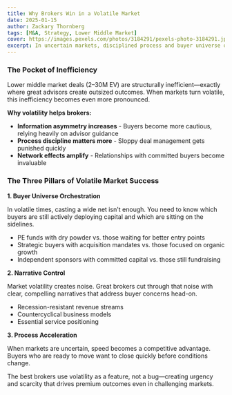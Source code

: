 ```yaml
---
title: Why Brokers Win in a Volatile Market
date: 2025-01-15
author: Zackary Thornberg
tags: [M&A, Strategy, Lower Middle Market]
cover: https://images.pexels.com/photos/3184291/pexels-photo-3184291.jpeg
excerpt: In uncertain markets, disciplined process and buyer universe orchestration actually increase the broker's edge.
---
```


### The Pocket of Inefficiency

Lower middle market deals ($2–$30M EV) are structurally inefficient—exactly where great advisors create outsized outcomes. When markets turn volatile, this inefficiency becomes even more pronounced.

**Why volatility helps brokers:**

- **Information asymmetry increases** - Buyers become more cautious, relying heavily on advisor guidance
- **Process discipline matters more** - Sloppy deal management gets punished quickly
- **Network effects amplify** - Relationships with committed buyers become invaluable

### The Three Pillars of Volatile Market Success

**1. Buyer Universe Orchestration**

In volatile times, casting a wide net isn't enough. You need to know which buyers are still actively deploying capital and which are sitting on the sidelines.

- PE funds with dry powder vs. those waiting for better entry points
- Strategic buyers with acquisition mandates vs. those focused on organic growth
- Independent sponsors with committed capital vs. those still fundraising

**2. Narrative Control**

Market volatility creates noise. Great brokers cut through that noise with clear, compelling narratives that address buyer concerns head-on.

- Recession-resistant revenue streams
- Countercyclical business models
- Essential service positioning

**3. Process Acceleration**

When markets are uncertain, speed becomes a competitive advantage. Buyers who are ready to move want to close quickly before conditions change.

The best brokers use volatility as a feature, not a bug—creating urgency and scarcity that drives premium outcomes even in challenging markets.
